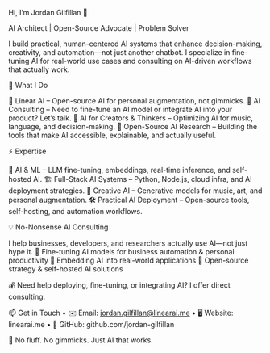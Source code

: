 Hi, I’m Jordan Gilfillan 👋

AI Architect | Open-Source Advocate | Problem Solver

I build practical, human-centered AI systems that enhance decision-making, creativity, and automation—not just another chatbot. I specialize in fine-tuning AI for real-world use cases and consulting on AI-driven workflows that actually work.

🚀 What I Do

🔹 Linear AI – Open-source AI for personal augmentation, not gimmicks.
🔹 AI Consulting – Need to fine-tune an AI model or integrate AI into your product? Let’s talk.
🔹 AI for Creators & Thinkers – Optimizing AI for music, language, and decision-making.
🔹 Open-Source AI Research – Building the tools that make AI accessible, explainable, and actually useful.

⚡ Expertise

🧠 AI & ML – LLM fine-tuning, embeddings, real-time inference, and self-hosted AI.
🏗️ Full-Stack AI Systems – Python, Node.js, cloud infra, and AI deployment strategies.
🎸 Creative AI – Generative models for music, art, and personal augmentation.
🛠️ Practical AI Deployment – Open-source tools, self-hosting, and automation workflows.

💡 No-Nonsense AI Consulting

I help businesses, developers, and researchers actually use AI—not just hype it.
🔹 Fine-tuning AI models for business automation & personal productivity
🔹 Embedding AI into real-world applications
🔹 Open-source strategy & self-hosted AI solutions

💰 Need help deploying, fine-tuning, or integrating AI? I offer direct consulting.

📫 Get in Touch
	•	✉️ Email: jordan.gilfillan@linearai.me
	•	🖥️ Website: linearai.me
	•	📂 GitHub: github.com/jordan-gilfillan

🚀 No fluff. No gimmicks. Just AI that works.
